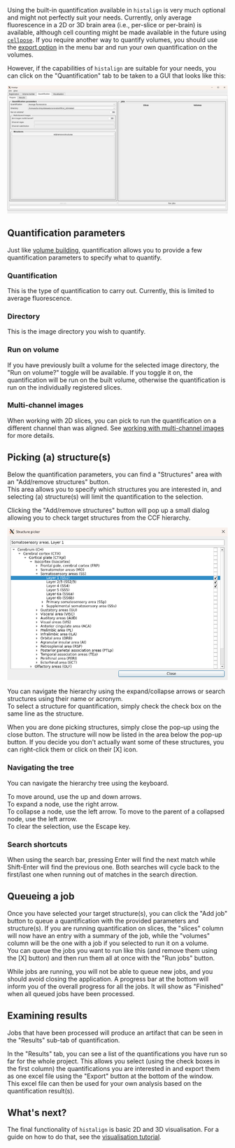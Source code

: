 Using the built-in quantification available in `histalign` is very much optional and might not perfectly suit your needs. Currently, only average fluorescence in a 2D or 3D brain area (i.e., per-slice or per-brain) is available, although cell counting might be made available in the future using [`cellpose`](https://github.com/MouseLand/cellpose). If you require another way to quantify volumes, you should use the [export option](volume-building.md#exporting-3d-volumes) in the menu bar and run your own quantification on the volumes.  

However, if the capabilities of `histalign` are suitable for your needs, you can click on the "Quantification" tab to be taken to a GUI that looks like this:

![The quantification GUI. It is split into two columns. Left left column contains various quantification parameters fields and a structure section. The right column consist of an area that can contain slice or volume jobs.](../resources/screenshots/quantification_gui.png "The main quantification GUI.")

## Quantification parameters

Just like [volume building](volume-building.md), quantification allows you to provide a few quantification parameters to specify what to quantify.

### Quantification

This is the type of quantification to carry out. Currently, this is limited to average fluorescence.

### Directory

This is the image directory you wish to quantify.

### Run on volume

If you have previously built a volume for the selected image directory, the "Run on volume?" toggle will be available. If you toggle it on, the quantification will be run on the built volume, otherwise the quantification is run on the individually registered slices.

### Multi-channel images

When working with 2D slices, you can pick to run the quantification on a different channel than was aligned. See [working with multi-channel images](volume-building.md#working-with-multi-channel-images) for more details.

## Picking (a) structure(s)

Below the quantification parameters, you can find a "Structures" area with an "Add/remove structures" button.  
This area allows you to specify which structures you are interested in, and selecting (a) structure(s) will limit the quantification to the selection.

Clicking the "Add/remove structures" button will pop up a small dialog allowing you to check target structures from the CCF hierarchy.

![The structure picker dialog. It consists of a search bar and a hierarchical list of the CCF structures.](../resources/screenshots/structure_picker.png "The structure picker dialog.")

You can navigate the hierarchy using the expand/collapse arrows or search structures using their name or acronym.  
To select a structure for quantification, simply check the check box on the same line as the structure.

When you are done picking structures, simply close the pop-up using the close button. The structure will now be listed in the area below the pop-up button. If you decide you don't actually want some of these structures, you can right-click them or click on their \[X\] icon.

### Navigating the tree

You can navigate the hierarchy tree using the keyboard.

To move around, use the up and down arrows.  
To expand a node, use the right arrow.  
To collapse a node, use the left arrow.
To move to the parent of a collapsed node, use the left arrow.  
To clear the selection, use the Escape key.

### Search shortcuts

When using the search bar, pressing Enter will find the next match while Shift-Enter will find the previous one. Both searches will cycle back to the first/last one when running out of matches in the search direction.

## Queueing a job

Once you have selected your target structure(s), you can click the "Add job" button to queue a quantification with the provided parameters and structure(s). If you are running quantification on slices, the "slices" column will now have an entry with a summary of the job, while the "volumes" column will be the one with a job if you selected to run it on a volume.  
You can queue the jobs you want to run like this (and remove them using the \[X\] button) and then run them all at once with the "Run jobs" button.

While jobs are running, you will not be able to queue new jobs, and you should avoid closing the application. A progress bar at the bottom will inform you of the overall progress for all the jobs. It will show as "Finished" when all queued jobs have been processed.

## Examining results

Jobs that have been processed will produce an artifact that can be seen in the "Results" sub-tab of quantification.  

In the "Results" tab, you can see a list of the quantifications you have run so far for the whole project. This allows you select (using the check boxes in the first column) the quantifications you are interested in and export them as one excel file using the "Export" button at the bottom of the window.  
This excel file can then be used for your own analysis based on the quantification result(s).

## What's next?

The final functionality of `histalign` is basic 2D and 3D visualisation. For a guide on how to do that, see the [visualisation tutorial](visualisation.md).
